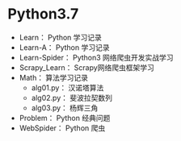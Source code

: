 # Python3.7

<ul>
<li>Learn：         Python 学习记录</li>
<li>Learn-A：       Python 学习记录</li>
<li>Learn-Spider：  Python3 网络爬虫开发实战学习</li>
<li>Scrapy_Learn：  Scrapy网络爬虫框架学习</li>
<li>Math：          算法学习记录
<ul>
<li>alg01.py： 汉诺塔算法</li>
<li>alg02.py： 斐波拉契数列</li>
<li>alg03.py： 杨辉三角</li>
</ul>
</li>
<li>Problem：        Python 经典问题</li>
<li>WebSpider：      Python 爬虫</li>
</ul>
